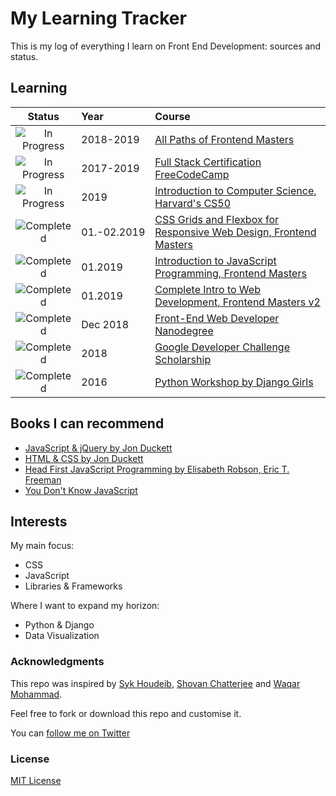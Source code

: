 # My Learning Tracker

This is my log of everything I learn on Front End Development: sources and status.

## Learning

[//]: # (Status images)

[Completed]: https://user-images.githubusercontent.com/29199184/32275438-8385f5c0-bf0b-11e7-9406-42265f71e2bd.png "Completed"
[In Progress]: https://user-images.githubusercontent.com/29199184/34462881-7305ddac-ee4d-11e7-9b57-589424820da4.png "In Progress"
[Soon]: https://user-images.githubusercontent.com/29199184/34462916-d5c37bd4-ee4d-11e7-9f4a-d57f2243281b.png "Soon"

|            Status           |   Year        | Course                                                          |
|:---------------------------:|:--------------|:---------------------------------------------------------------------------------------------------------------|
| ![In Progress][In Progress] | 2018-2019     | [All Paths of Frontend Masters](https://frontendmasters.com)                                                   |
| ![In Progress][In Progress] | 2017-2019     | [Full Stack Certification FreeCodeCamp](https://learn.freecodecamp.org/)                                       |
| ![In Progress][In Progress] | 2019          | [Introduction to Computer Science,  Harvard's CS50](https://www.youtube.com/playlist?list=PLWKjhJtqVAbmGw5fN5BQlwuug-8bDmabi)                                                                                |
| ![Completed][Completed]     | 01.-02.2019   | [CSS Grids and Flexbox for Responsive Web Design, Frontend Masters](https://frontendmasters.com/courses/css-grids-flexbox/)                                                                                               |
| ![Completed][Completed]     | 01.2019       | [Introduction to JavaScript Programming, Frontend Masters ](https://frontendmasters.com/courses/javascript-basics/)                                                                                                      |
| ![Completed][Completed]     | 01.2019       | [Complete Intro to Web Development, Frontend Masters v2](https://frontendmasters.com/courses/web-development-v2/)                                                                                                   |
| ![Completed][Completed]     | Dec 2018      | [Front-End Web Developer Nanodegree](https://eu.udacity.com/course/front-end-web-developer-nanodegree--nd001)  |
| ![Completed][Completed]     | 2018          | [Google Developer Challenge Scholarship](https://www.udacity.com/google-scholarships)                          |
| ![Completed][Completed]     | 2016          | [Python Workshop by Django Girls](https://djangogirls.org/)                                                    |

[//]: # (Reference links to courses)

[Front-End Web Developer Nanodegree]: https://eu.udacity.com/course/front-end-web-developer-nanodegree--nd001
[Google Developer Challenge Scholarship]: https://www.udacity.com/google-scholarships
[Frontend Masters]: https://frontendmasters.com
[Django Girls]: https://djangogirls.org/

## Books I can recommend

+ [JavaScript & jQuery by Jon Duckett](http://javascriptbook.com)
+ [HTML & CSS by Jon Duckett](http://www.htmlandcssbook.com)
+ [Head First JavaScript Programming by Elisabeth Robson, Eric T. Freeman](https://www.oreilly.com/library/view/head-first-javascript/9781449340124)
+ [You Don't Know JavaScript](https://github.com/getify/You-Dont-Know-JS)

## Interests

My main focus:

+ CSS
+ JavaScript
+ Libraries & Frameworks

Where I want to expand my horizon:

+ Python & Django
+ Data Visualization

### Acknowledgments

This repo was inspired by [Syk Houdeib](https://github.com/Syknapse/My-Learning-Tracker-first-ten-months), [Shovan Chatterjee](https://github.com/shovanch/fullstack-web-developer-path) and [Waqar Mohammad](https://github.com/waqardm/devNewbieLearningResources).

Feel free to fork or download this repo and customise it.

You can [follow me on Twitter](https://twitter.com/gaini_z "@gaini_z")

### License

[MIT License](https://github.com/GainiZh/Learning-Tracker/blob/master/LICENSE)
